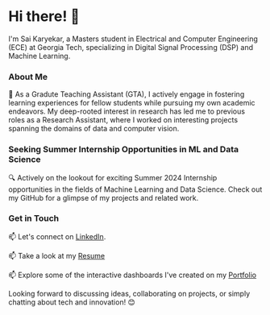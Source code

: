 # Hi there! 👋

I'm Sai Karyekar, a Masters student in Electrical and Computer Engineering (ECE) at Georgia Tech, specializing in Digital Signal Processing (DSP) and Machine Learning.

### About Me

🌟 As a Gradute Teaching Assistant (GTA), I actively engage in fostering learning experiences for fellow students while pursuing my own academic endeavors. My deep-rooted interest in research has led me to previous roles as a Research Assistant, where I worked on interesting projects spanning the domains of data and computer vision.

### Seeking Summer Internship Opportunities in ML and Data Science
🔍 Actively on the lookout for exciting Summer 2024 Internship opportunities in the fields of Machine Learning and Data Science. Check out my GitHub for a glimpse of my projects and related work.

### Get in Touch

📫 Let's connect on [LinkedIn](https://www.linkedin.com/in/sai-karyekar).

📫 Take a look at my [Resume](https://drive.google.com/drive/folders/1U5225p4KZ1pq9C0walCbN8zq-km582A3?usp=drive_link)

📫 Explore some of the interactive dashboards I've created on my [Portfolio](https://linktr.ee/sai.karyekar)

Looking forward to discussing ideas, collaborating on projects, or simply chatting about tech and innovation! 😊
